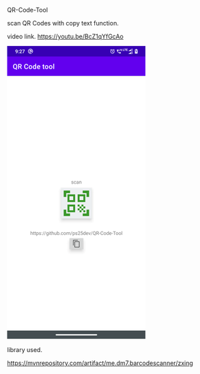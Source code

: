 QR-Code-Tool

scan QR Codes with copy text function.

video link.
https://youtu.be/BcZ1qYfGcAo

![name-of-you-image](https://github.com/ps25dev/QR-Code-Tool/blob/master/device-2021-06-20-092749.png)

library used.

https://mvnrepository.com/artifact/me.dm7.barcodescanner/zxing
